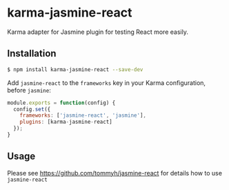 karma-jasmine-react
===================

Karma adapter for Jasmine plugin for testing React more easily.

Installation
------------

```sh
$ npm install karma-jasmine-react --save-dev
```

Add `jasmine-react` to the `frameworks` key in your Karma configuration, before `jasmine`:

```js
module.exports = function(config) {
  config.set({
    frameworks: ['jasmine-react', 'jasmine'],
    plugins: [karma-jasmine-react]
  });
}
```

Usage
-----

Please see https://github.com/tommyh/jasmine-react for details how to use `jasmine-react`
